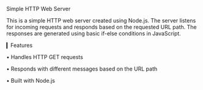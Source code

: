 Simple HTTP Web Server

This is a simple HTTP web server created using Node.js. The server listens for incoming requests and responds based on the requested URL path. The responses are generated using basic if-else conditions in JavaScript.

▎Features

• Handles HTTP GET requests

• Responds with different messages based on the URL path

• Built with Node.js

